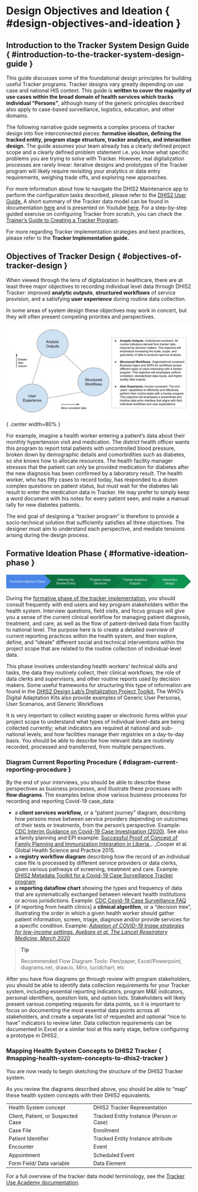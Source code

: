 # Design Objectives and Ideation { #design-objectives-and-ideation } 


## Introduction to the Tracker System Design Guide { #introduction-to-the-tracker-system-design-guide } 

This guide discusses some of the foundational design principles for building useful Tracker programs. Tracker designs vary greatly depending on use case and national HIS context. This guide is **written to cover the majority of use cases within the broad domain of health services which tracks individual “Persons”**, although many of the generic principles described also apply to case-based surveillance, logistics, education, and other domains. 

The following narrative guide segments a complex process of tracker design into five interconnected pieces: **formative ideation, defining the tracked entity, program stage structure, tracker analytics, and interaction design.** The guide assumes your team already has a clearly defined project scope and a clearly defined problem statement i.e. you know what specific problems you are trying to solve with Tracker.  However, real digitalization processes are rarely linear: iterative designs and prototypes of the Tracker program will likely require revisiting your analytics or data entry requirements, weighing trade offs, and exploring new approaches.

For more information about how to navigate the DHIS2 Maintenance app to perform the configuration tasks described, please refer to the [DHIS2 User Guide.](#configure_programs_in_maintenance_app) A short summary of the Tracker data model can be found in documentation [here](https://docs.dhis2.org/en/topics/training-docs/tracker-use-academy/tracker-data-model/tracker-data-model-session-summary.html) and is presented on Youtube [here](https://www.youtube.com/watch?v=bQFJ1TYB4Cc&list=PLo6Seh-066Rwew5Dh50otwA0__hCDYdwQ&index=3). For a step-by-step guided exercise on configuring Tracker from scratch, you can check the[ Trainer’s Guide to Creating a Tracker Program](https://docs.dhis2.org/en/topics/training-docs/tracker-config-course/traineraposs-guide-to-creating-a-tracker-program.html). 

For more regarding Tracker implementation strategies and best practices, please refer to the **Tracker Implementation guide.**


## Objectives of Tracker Design { #objectives-of-tracker-design } 

When viewed through the lens of digitalization in healthcare, there are at least three major objectives to recording individual level data through DHIS2 Tracker: improved **analytic outputs**, **structured workflows** of service provision, and a satisfying **user experience** during routine data collection.

In some areas of system design these objectives may work in concert, but they will often present competing priorities and perspectives.


![Design Objectives](resources/images/objectives_drawing.jpg "Balancing Tracker Objectives"){ .center width=80% }

For example, imagine a health worker entering a patient’s data about their monthly hypertension visit and medication. The district health officer wants this program to report total patients with uncontrolled blood pressure, broken down by demographic details and comorbidities such as diabetes, so she knows how to allocate resources. The health facility manager stresses that the patient can only be provided medication for diabetes after the new diagnosis has been confirmed by a laboratory result. The health worker, who has fifty cases to record today, has responded to a dozen complex questions on patient status, but must wait for the diabetes lab result to enter the medication data in Tracker. He may prefer to simply keep a word document with his notes for every patient seen, and make a manual tally for new diabetes patients.

The end goal of designing a “tracker program” is therefore to provide a socio-technical solution that sufficiently satisfies all three objectives. The designer must aim to understand each perspective, and mediate tensions arising during the design process.

 


## Formative Ideation Phase { #formative-ideation-phase } 


![](resources/images/image0.png "Step1")


During the [formative phase of the tracker implementation,](https://docs.dhis2.org/en/implement/tracker-implementation/build-your-tracker-programs.html#design-and-configuration-process) you should consult frequently with end users and key program stakeholders within the health system. Interview questions, field visits, and focus groups will give you a sense of the current clinical workflow for managing patient diagnosis, treatment, and care, as well as the flow of patient-derived data from facility to national level. The purpose here is to create a detailed overview of current reporting practices within the health system, and then explore, define, and “ideate” different social and technical interventions within the project scope that are related to the routine collection of individual-level data.

This phase involves understanding health workers’ technical skills and tasks, the data they routinely collect, their clinical workflows, the role of data clerks and supervisors, and other routine reports used by decision makers. Some useful frameworks for structuring this type of information are found in the [DHIS2 Design Lab’s Digitalization Project Toolkit.](https://www.mn.uio.no/hisp/english/dhis2-design-lab/digitalization-project-toolkit/) The WHO’s Digital Adaptation Kits also provide examples of Generic User Personas, User Scenarios, and Generic Workflows

It is very important to collect existing paper or electronic forms within your project scope to understand what types of individual level-data are being collected currently; what indicators are required at national and sub-national levels; and how facilities manage their registries on a day-to-day basis. You should be able to describe how relevant data are routinely recorded, processed and transferred, from multiple perspectives.


### Diagram Current Reporting Procedure { #diagram-current-reporting-procedure } 

By the end of your interviews, you should be able to describe these perspectives as business processes, and illustrate these processes with **flow diagrams**. The examples below show various business processes for recording and reporting Covid-19 case_data:



* a **client services workflow,** or a “patient journey” diagram, describing how persons move between service providers depending on outcomes of their tests or treatments, from the person’s perspective. Example: [CDC Interim Guidance on Covid-19 Case Investigation (2020)](https://www.researchgate.net/figure/Client-Flow-for-Integrated-EPI-Family-Planning-Services_fig2_273133507). See also a family planning and EPI example: [ Successful Proof of Concept of Family Planning and Immunization Integration in Liberia](https://www.researchgate.net/figure/Client-Flow-for-Integrated-EPI-Family-Planning-Services_fig2_273133507)_. _Cooper et al. Global Health Science and Practice 2015.
* a **registry workflow diagram** describing how the record of an individual case file is processed by different service providers or data clerks, given various pathways of screening, treatment and care. Example: [DHIS2 Metadata Toolkit for a Covid-19 Case Surveillance Tracker program](https://docs.dhis2.org/en/topics/metadata/covid-19-surveillance/covid-19-case-surveillance/design.html#workflow-covid-19-case-surveillance-tracker)
* a **reporting dataflow chart** showing the types and frequency of data that are systematically exchanged between relevant health institutions or across jurisdictions. Example: [CDC Covid-19 Case Surveillance FAQ ](https://www.cdc.gov/coronavirus/2019-ncov/images/case-surveillance.jpg?_=67746?noicon)
* [if reporting from health clinics] a **clinical algorithm**, or a “decision tree”, illustrating the order in which a given health worker should gather patient information, screen, triage, diagnose and/or provide services for a specific condition. Example: _[Adoption of COVID-19 triage strategies for low-income settings. Ayebare et al. The Lancet Respiratory Medicine, March 2020](https://www.thelancet.com/journals/lanres/article/PIIS2213-2600%2820%2930114-4/fulltext)_

> **Tip**
>
> Recommended Flow Diagram Tools: Pen/paper, Excel/Powerpoint, diagrams.net, draw.io, Miro, lucidchart, etc

After you have flow diagrams go through review with program stakeholders, you should be able to identify data collection requirements for your Tracker system, including essential reporting indicators, program M&E indicators, personal identifiers, question lists, and option lists. Stakeholders will likely present various competing requests for data points, so it is important to focus on documenting the most essential data points across all stakeholders, and create a separate list of requested and optional “nice to have” indicators to review later. Data collection requirements can be documented in Excel or a similar tool at this early stage, before configuring a prototype in DHIS2.


### Mapping Health System Concepts to DHIS2 Tracker { #mapping-health-system-concepts-to-dhis2-tracker } 

You are now ready to begin sketching the structure of the DHIS2 Tracker system.

As you review the diagrams described above, you should be able to “map” these health system concepts with their DHIS2 equivalents.


|||
|--- |--- |
|Health System concept|DHIS2 Tracker Representation|
|Client, Patient, or Suspected Case|Tracked Entity Instance (Person or Case)|
|Case File|Enrollment|
|Patient Identifier|Tracked Entity Instance attribute|
|Encounter|Event|
|Appointment|Scheduled Event|
|Form Field/ Data variable|Data Element|


For a full overview of the tracker data model terminology, see the [Tracker Use Academy documentation](https://docs.dhis2.org/en/topics/training-docs/tracker-use-academy/tracker-data-model/tracker-data-model-session-summary.html). 



